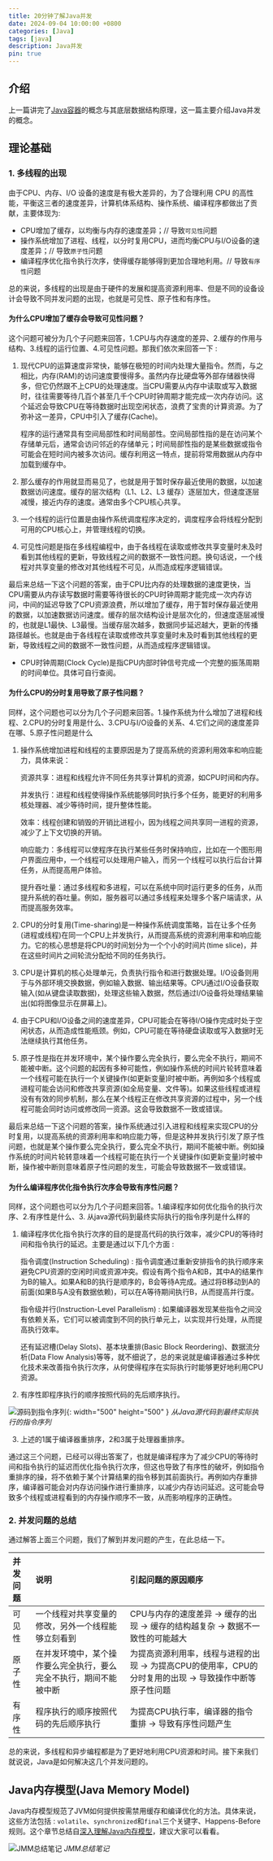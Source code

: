 ```yaml
---
title: 20分钟了解Java并发
date: 2024-09-04 10:00:00 +0800
categories: [Java]
tags: [java]
description: Java并发
pin: true
---
```


## 介绍
上一篇讲完了[Java容器](https://dengyaqi.github.io/posts/java-collections/)的概念与其底层数据结构原理，这一篇主要介绍Java并发的概念。

## 理论基础

### 1. 多线程的出现
由于CPU、内存、I/O 设备的速度是有极大差异的，为了合理利用 CPU 的高性能，平衡这三者的速度差异，计算机体系结构、操作系统、编译程序都做出了贡献，主要体现为:

  - CPU增加了缓存，以均衡与内存的速度差异；// 导致`可见性`问题
  - 操作系统增加了进程、线程，以分时复用CPU，进而均衡CPU与I/O设备的速度差异；// 导致`原子性`问题
  - 编译程序优化指令执行次序，使得缓存能够得到更加合理地利用。// 导致`有序性`问题

总的来说，多线程的出现是由于硬件的发展和提高资源利用率、但是不同的设备设计会导致不同并发问题的出现，也就是可见性、原子性和有序性。

#### 为什么CPU增加了缓存会导致可见性问题？
这个问题可被分为几个子问题来回答，1.CPU与内存速度的差异、2.缓存的作用与结构、3.线程的运行位置、4.可见性问题。那我们依次来回答一下 : 

1. 现代CPU的运算速度非常快，能够在极短的时间内处理大量指令。然而，与之相比，内存(RAM)的访问速度要慢得多。虽然内存比硬盘等外部存储器快得多，但它仍然跟不上CPU的处理速度。当CPU需要从内存中读取或写入数据时，往往需要等待几百个甚至几千个CPU时钟周期才能完成一次内存访问。这个延迟会导致CPU在等待数据时出现空闲状态，浪费了宝贵的计算资源。为了弥补这一差异，CPU中引入了缓存(Cache)。

   程序的运行通常具有空间局部性和时间局部性。空间局部性指的是在访问某个存储单元后，通常会访问邻近的存储单元；时间局部性指的是某些数据或指令可能会在短时间内被多次访问。缓存利用这一特点，提前将常用数据从内存中加载到缓存中。

2. 那么缓存的作用就显而易见了，也就是用于暂时保存最近使用的数据，以加速数据访问速度。缓存的层次结构（L1、L2、L3 缓存）逐层加大，但速度逐层减慢，接近内存的速度。通常由多个CPU核心共享。

3. 一个线程的运行位置是由操作系统调度程序决定的，调度程序会将线程分配到可用的CPU核心上，并管理线程的切换。

4. 可见性问题是指在多线程编程中，由于各线程在读取或修改共享变量时未及时看到其他线程的更新，导致线程之间的数据不一致性问题。换句话说，一个线程对共享变量的修改对其他线程不可见，从而造成程序逻辑错误。

最后来总结一下这个问题的答案，由于CPU比内存的处理数据的速度更快，当CPU需要从内存读写数据时需要等待很长的CPU时钟周期才能完成一次内存访问，中间的延迟导致了CPU资源浪费，所以增加了缓存，用于暂时保存最近使用的数据，以加速数据访问速度。缓存的层次结构设计是层次化的，但速度逐层减慢的，也就是L1最快、L3最慢。当缓存层次越多，数据同步延迟越大，更新的传播路径越长。也就是由于各线程在读取或修改共享变量时未及时看到其他线程的更新，导致线程之间的数据不一致性问题，从而造成程序逻辑错误。

* CPU时钟周期(Clock Cycle)是指CPU内部时钟信号完成一个完整的振荡周期的时间单位。具体可自行查阅。

#### 为什么CPU的分时复用导致了原子性问题？
同样，这个问题也可以分为几个子问题来回答。1.操作系统为什么增加了进程和线程、2.CPU的分时复用是什么、3.CPU与I/O设备的关系、4.它们之间的速度差异在哪、5.原子性问题是什么

1. 操作系统增加进程和线程的主要原因是为了提高系统的资源利用效率和响应能力，具体来说：
   
   资源共享：进程和线程允许不同任务共享计算机的资源，如CPU时间和内存。

   并发执行：进程和线程使得操作系统能够同时执行多个任务，能更好的利用多核处理器、减少等待时间，提升整体性能。

   效率：线程创建和销毁的开销比进程小，因为线程之间共享同一进程的资源，减少了上下文切换的开销。
   
   响应能力：多线程可以使程序在执行某些任务时保持响应，比如在一个图形用户界面应用中，一个线程可以处理用户输入，而另一个线程可以执行后台计算任务，从而提高用户体验。
   
   提升吞吐量：通过多线程和多进程，可以在系统中同时运行更多的任务，从而提升系统的吞吐量。例如，服务器可以通过多线程来处理多个客户端请求，从而提高服务效率。

3. CPU的分时复用(Time-sharing)是一种操作系统调度策略，旨在让多个任务(进程或线程)在同一个CPU上并发执行，从而提高系统的资源利用率和响应能力。它的核心思想是将CPU的时间划分为一个个小的时间片(time slice)，并在这些时间片之间轮流分配给不同的任务执行。

4. CPU是计算机的核心处理单元，负责执行指令和进行数据处理。I/O设备则用于与外部环境交换数据，例如输入数据、输出结果等。CPU通过I/O设备获取输入(如从键盘读取数据)，处理这些输入数据，然后通过I/O设备将处理结果输出(如将图像显示在屏幕上)。

5. 由于CPU和I/O设备之间的速度差异，CPU可能会在等待I/O操作完成时处于空闲状态，从而造成性能瓶颈。例如，CPU可能在等待硬盘读取或写入数据时无法继续执行其他任务。

6. 原子性是指在并发环境中，某个操作要么完全执行，要么完全不执行，期间不能被中断。这个问题的起因有多种可能性，例如操作系统的时间片轮转意味着一个线程可能在执行一个关键操作(如更新变量)时被中断。再例如多个线程或进程可能会访问和修改共享资源(如全局变量、文件等)。如果这些线程或进程没有有效的同步机制，那么在某个线程正在修改共享资源的过程中，另一个线程可能会同时访问或修改同一资源。这会导致数据不一致或错误。

最后来总结一下这个问题的答案，操作系统通过引入进程和线程来实现CPU的分时复用，以提高系统的资源利用率和响应能力等，但是这种并发执行引发了原子性问题，也就是某个操作要么完全执行，要么完全不执行，期间不能被中断。例如操作系统的时间片轮转意味着一个线程可能在执行一个关键操作(如更新变量)时被中断，操作被中断则意味着原子性问题的发生，可能会导致数据不一致或错误。

#### 为什么编译程序优化指令执行次序会导致有序性问题？
同样，这个问题也可以分为几个子问题来回答。1.编译程序如何优化指令的执行次序、2.有序性是什么、3. 从java源代码到最终实际执行的指令序列是什么样的

1. 编译程序优化指令执行次序的目的是提高代码的执行效率，减少CPU的等待时间和指令执行的延迟。主要是通过以下几个方面 : 
   
   指令调度(Instruction Scheduling) : 指令调度通过重新安排指令的执行顺序来避免CPU资源的空闲时间或资源冲突。假设有两个指令A和B，其中A的结果作为B的输入。如果A和B的执行是顺序的，B会等待A完成。通过将B移动到A的前面(如果B与A没有数据依赖)，可以在A等待期间执行B，从而提高并行度。
   
   指令级并行(Instruction-Level Parallelism) : 如果编译器发现某些指令之间没有依赖关系，它们可以被调度到不同的执行单元上，以实现并行处理，从而提高执行效率。

   还有延迟槽(Delay Slots)、基本块重排(Basic Block Reordering)、数据流分析(Data Flow Analysis)等等，就不细说了，总的来说就是编译器通过多种优化技术来改善指令执行次序，从何使得程序在实际执行时能够更好地利用CPU资源。

2. 有序性即程序执行的顺序按照代码的先后顺序执行。

![源码到指令序列](assets/img/java/java-jmm.png){: width="500" height="500" }
_从Java源代码到最终实际执行的指令序列_

3. 上述的1属于编译器重排序，2和3属于处理器重排序。

通过这三个问题，已经可以得出答案了，也就是编译程序为了减少CPU的等待时间和指令执行的延迟而优化指令执行次序，但这也导致了有序性的破坏，例如指令重排序的操，将不依赖于某个计算结果的指令移到其前面执行。再例如内存重排序，编译器可能会对内存访问操作进行重排序，以减少内存访问延迟。这可能会导致多个线程或进程看到的内存操作顺序不一致，从而影响程序的正确性。

### 2. 并发问题的总结
通过解答上面三个问题，我们了解到并发问题的产生，在此总结一下。

|并发问题|说明|引起问题的原因顺序|
|:---|:---|:---|
|可见性|一个线程对共享变量的修改，另外一个线程能够立刻看到|CPU与内存的速度差异 -> 缓存的出现 -> 缓存的结构越复杂 -> 数据不一致性的可能越大|
|原子性|在并发环境中，某个操作要么完全执行，要么完全不执行，期间不能被中断|为提高资源利用率，线程与进程的出现 -> 为提高CPU的使用率，CPU的分时复用的出现 -> 导致操作中断等原子性问题|
|有序性|程序执行的顺序按照代码的先后顺序执行|为提高CPU执行率，编译器的指令重排 -> 导致有序性问题产生|

总的来说，多线程和异步编程都是为了更好地利用CPU资源和时间。接下来我们就说说，Java是如何解决这几个并发问题的。

## Java内存模型(Java Memory Model)
Java内存模型规范了JVM如何提供按需禁用缓存和编译优化的方法。具体来说，这些方法包括 : `volatile`、`synchronized`和`final`三个关键字、Happens-Before规则。这个章节总结自[深入理解Java内存模型](https://www.infoq.cn/minibook/java_memory_model)，建议大家可以看看。

![JMM总结笔记](/assets/img/java/jmm_watermark.png)
_JMM总结笔记_

